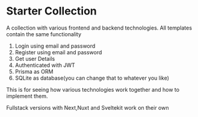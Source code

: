 # Starter Collection

A collection with various frontend and backend technologies.
All templates contain the same functionality

1. Login using email and password
2. Register using email and password
3. Get user Details
4. Authenticated with JWT
5. Prisma as ORM
6. SQLite as database(you can change that to whatever you like)

This is for seeing how various technologies work together and how to implement them.

Fullstack versions with Next,Nuxt and Sveltekit work on their own